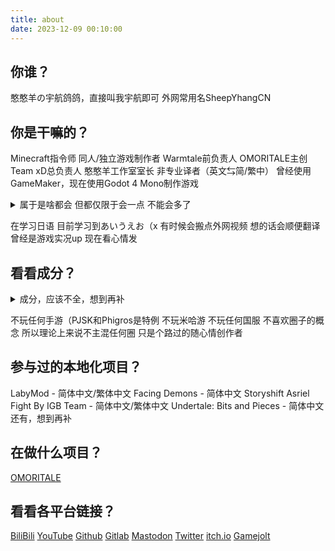 ```yaml
---
title: about
date: 2023-12-09 00:10:00
---
```


## 你谁？

憨憨羊の宇航鸽鸽，直接叫我宇航即可
外网常用名SheepYhangCN

## 你是干嘛的？
Minecraft指令师
同人/独立游戏制作者
Warmtale前负责人
OMORITALE主创
Team xD总负责人
憨憨羊工作室室长
非专业译者（英文⇆简/繁中）
曾经使用GameMaker，现在使用Godot 4 Mono制作游戏

<details><summary>属于是啥都会 但都仅限于会一点 不能会多了</summary>
MC指令做不出大项目
Blockbench只会无脑堆cube
术力口只会套midi
写代码只会遵循能用就行原则
做游戏天天只会重构底层
剪辑做不出高端特效
画画只会画简笔画不会打阴影
像素画只会正面视角不会打光
MMD只会套motion
Hammer造地图只会无脑堆breakable
</details>

在学习日语 目前学习到あいうえお（x
有时候会搬点外网视频 想的话会顺便翻译
曾经是游戏实况up 现在看心情发

## 看看成分？
<details><summary>成分，应该不全，想到再补</summary>
Minecraft<br>
Undertale<br>
Deltarune<br>
东方Project<br>
OneShot<br>
OMORI<br>
Henry Stickmin<br>
宅男的人间冒险<br>
塞尔达传说<br>
宝可梦<br>
Splatoon<br>
Super Mario Bros<br>
星之卡比<br>
DDLC<br>
Vocaloid<br>
Counter-Strike<br>
Half-Life<br>
Portal<br>
Left 4 Dead<br>
Garry's Mod<br>
s&box<br>
Grand Theft Auto<br>
逆转裁判<br>
三体<br>
Rick And Morty<br>
喜羊羊与灰太狼<br>
名侦探柯南<br>
某科学的超电磁炮<br>
间谍过家家<br>
My Little Pony<br>
神奇数字马戏团<br>
Roblox<br>
Plants Vs Zombies<br>
Phigros<br>
MuseDash<br>
世界计划<br>
VRChat
</details>

不玩任何手游（PJSK和Phigros是特例
不玩米哈游 不玩任何国服
不喜欢圈子的概念 所以理论上来说不主混任何圈 只是个路过的随心情创作者

## 参与过的本地化项目？
LabyMod - 简体中文/繁体中文
Facing Demons - 简体中文
Storyshift Asriel Fight By IGB Team - 简体中文/繁体中文
Undertale: Bits and Pieces - 简体中文
还有，想到再补

## 在做什么项目？
[OMORITALE](https://gamejolt.com/games/OMORITALE/685985)

## 看看各平台链接？
[BiliBili](https://space.bilibili.com/252906762)
[YouTube](https://www.youtube.com/@SheepYhangCN)
[Github](https://github.com/SheepYhangCN)
[Gitlab](https://gitlab.com/SheepYhangCN)
[Mastodon](https://mastodon.social/@SheepYhangCN)
[Twitter](https://twitter.com/YuhangOscar233)
[itch.io](https://sheepyhangcn.itch.io/)
[Gamejolt](https://gamejolt.com/@SheepYhangCN)
